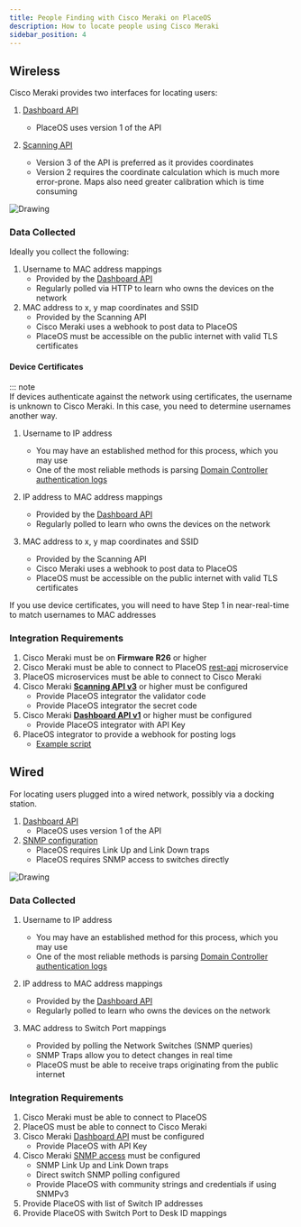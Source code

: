 ```yaml
---
title: People Finding with Cisco Meraki on PlaceOS
description: How to locate people using Cisco Meraki
sidebar_position: 4
---
```

<!-- This still needs assets -->
<!-- Original at https://docs.google.com/document/d/1Ry2rZxSWgcRhJSNaFPbc7vetQtD1IsO_JD3KV_9wb5U/edit#heading=h.5oqh0ue31wwc -->

## Wireless

Cisco Meraki provides two interfaces for locating users:

1. [Dashboard API](https://documentation.meraki.com/zGeneral_Administration/Other_Topics/The_Cisco_Meraki_Dashboard_API)
    *   PlaceOS uses version 1 of the API 

2. [Scanning API](https://developer.cisco.com/meraki/scanning-api/#!introduction/scanning-api)
    *   Version 3 of the API is preferred as it provides coordinates
    *   Version 2 requires the coordinate calculation which is much more error-prone. 
    Maps also need greater calibration which is time consuming


![Drawing](https://docs.google.com/drawings/d/12345/export/png)


### Data Collected

Ideally you collect the following:

1. Username to MAC address mappings
    *   Provided by the [Dashboard API](https://developer.cisco.com/meraki/api-v1/#!get-network-clients)
    *   Regularly polled via HTTP to learn who owns the devices on the network
2. MAC address to x, y map coordinates and SSID
    *   Provided by the Scanning API
    *   Cisco Meraki uses a webhook to post data to PlaceOS
    *   PlaceOS must be accessible on the public internet with valid TLS certificates


#### Device Certificates

::: note  
If devices authenticate against the network using certificates, the username is unknown to Cisco Meraki.
In this case, you need to determine usernames another way.


1. Username to IP address
    *   You may have an established method for this process, which you may use
    *   One of the most reliable methods is parsing [Domain Controller authentication logs](locating-users.md#windows-domain-controller)

2. IP address to MAC address mappings
    *   Provided by the [Dashboard API](https://developer.cisco.com/meraki/api-v1/#!get-network-clients)
    *   Regularly polled to learn who owns the devices on the network

3. MAC address to x, y map coordinates and SSID
    *   Provided by the Scanning API
    *   Cisco Meraki uses a webhook to post data to PlaceOS
    *   PlaceOS must be accessible on the public internet with valid TLS certificates

If you use device certificates, you will need to have Step 1 in near-real-time to match usernames to MAC addresses


### Integration Requirements

1. Cisco Meraki must be on **Firmware R26** or higher
2. Cisco Meraki must be able to connect to PlaceOS [rest-api](https://github.com/PlaceOS/rest-api) microservice
3. PlaceOS microservices must be able to connect to Cisco Meraki
4. Cisco Meraki [**Scanning API v3**](https://developer.cisco.com/meraki/scanning-api/#!enable-scanning-api/enable-location-api) or higher must be configured
    *   Provide PlaceOS integrator the validator code
    *   Provide PlaceOS integrator the secret code
5. Cisco Meraki [**Dashboard API v1**](https://documentation.meraki.com/zGeneral_Administration/Other_Topics/The_Cisco_Meraki_Dashboard_API#Enable_API_access) or higher must be configured
    *   Provide PlaceOS integrator with API Key
6. PlaceOS integrator to provide a webhook for posting logs
    *   [Example script](capturing_user_devices.md)


## Wired

For locating users plugged into a wired network, possibly via a docking station. 

1. [Dashboard API](https://documentation.meraki.com/zGeneral_Administration/Other_Topics/The_Cisco_Meraki_Dashboard_API)
    *   PlaceOS uses version 1 of the API
2. [SNMP configuration](https://documentation.meraki.com/zGeneral_Administration/Monitoring_and_Reporting/SNMP_Overview_and_Configuration)
    *   PlaceOS requires Link Up and Link Down traps
    *   PlaceOS requires SNMP access to switches directly

![Drawing](https://docs.google.com/drawings/d/12345/export/png)


### Data Collected

1. Username to IP address
    *   You may have an established method for this process, which you may use
    *   One of the most reliable methods is parsing [Domain Controller authentication logs](locating-users.md#windows-domain-controller)

2. IP address to MAC address mappings
    *   Provided by the [Dashboard API](https://developer.cisco.com/meraki/api-v1/#!get-network-clients)
    *   Regularly polled to learn who owns the devices on the network

3. MAC address to Switch Port mappings
    *   Provided by polling the Network Switches (SNMP queries)
    *   SNMP Traps allow you to detect changes in real time
    *   PlaceOS must be able to receive traps originating from the public internet


### Integration Requirements

1. Cisco Meraki must be able to connect to PlaceOS
2. PlaceOS must be able to connect to Cisco Meraki
3. Cisco Meraki [Dashboard API](https://documentation.meraki.com/zGeneral_Administration/Other_Topics/The_Cisco_Meraki_Dashboard_API#Enable_API_access) must be configured
    *   Provide PlaceOS with API Key
4. Cisco Meraki [SNMP access](https://documentation.meraki.com/zGeneral_Administration/Monitoring_and_Reporting/SNMP_Overview_and_Configuration) must be configured
    *   SNMP Link Up and Link Down traps
    *   Direct switch SNMP polling configured
    *   Provide PlaceOS with community strings and credentials if using SNMPv3
5. Provide PlaceOS with list of Switch IP addresses
6. Provide PlaceOS with Switch Port to Desk ID mappings